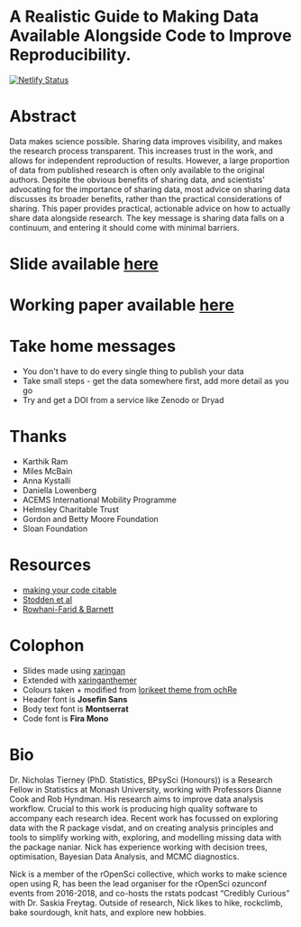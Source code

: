 # A Realistic Guide to Making Data Available Alongside Code to Improve Reproducibility.
<!-- NETLIFY BADGE SHOULD GO HERE-->
[![Netlify Status](https://api.netlify.com/api/v1/badges/4d47be09-e06d-421d-859d-d4822a95733f/deploy-status)](https://app.netlify.com/sites/njt-numbat-data/deploys)


# Abstract

Data makes science possible. Sharing data improves visibility, and makes the research process transparent. This increases trust in the work, and allows for independent reproduction of results. However, a large proportion of data from published research is often only available to the original authors. Despite the obvious benefits of sharing data, and scientists' advocating for the importance of sharing data, most advice on sharing data discusses its broader benefits, rather than the practical considerations of sharing. This paper provides practical, actionable advice on how to actually share data alongside research. The key message is sharing data falls on a continuum, and entering it should come with minimal barriers.

# Slide available [here](https://njt-numbat-data.netlify.com/)

# Working paper available [here](https://github.com/karthik/ddd)

# Take home messages 

- You don't have to do every single thing to publish your data
- Take small steps - get the data somewhere first, add more detail as you go
- Try and get a DOI from a service like Zenodo or Dryad

# Thanks

- Karthik Ram
- Miles McBain
- Anna Kystalli
- Daniella Lowenberg
- ACEMS International Mobility Programme
- Helmsley Charitable Trust
- Gordon and Betty Moore Foundation
- Sloan Foundation

# Resources

- [making your code citable](https://guides.github.com/activities/citable-code/)
- [Stodden et al](https://www.pnas.org/content/115/11/2584)
- [Rowhani-Farid  & Barnett](https://bmjopen.bmj.com/content/6/10/e011784.abstract)


# Colophon

  - Slides made using [xaringan](https://github.com/yihui/xaringan)
  - Extended with
    [xaringanthemer](https://github.com/gadenbuie/xaringanthemer)
  - Colours taken + modified from [lorikeet theme from
    ochRe](https://github.com/ropenscilabs/ochRe)
  - Header font is **Josefin Sans**
  - Body text font is **Montserrat**
  - Code font is **Fira Mono**

# Bio

Dr. Nicholas Tierney (PhD. Statistics, BPsySci (Honours)) is a Research
Fellow in Statistics at Monash University, working with Professors
Dianne Cook and Rob Hyndman. His research aims to improve data analysis
workflow. Crucial to this work is producing high quality software to
accompany each research idea. Recent work has focussed on exploring data
with the R package visdat, and on creating analysis principles and tools
to simplify working with, exploring, and modelling missing data with the
package naniar. Nick has experience working with decision trees,
optimisation, Bayesian Data Analysis, and MCMC diagnostics.

Nick is a member of the rOpenSci collective, which works to make science
open using R, has been the lead organiser for the rOpenSci ozunconf
events from 2016-2018, and co-hosts the rstats podcast “Credibly
Curious” with Dr. Saskia Freytag. Outside of research, Nick likes to
hike, rockclimb, bake sourdough, knit hats, and explore new hobbies.
